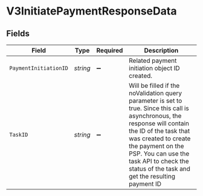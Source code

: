 # V3InitiatePaymentResponseData


## Fields

| Field                                                                                                                                                                                                                                                                                          | Type                                                                                                                                                                                                                                                                                           | Required                                                                                                                                                                                                                                                                                       | Description                                                                                                                                                                                                                                                                                    |
| ---------------------------------------------------------------------------------------------------------------------------------------------------------------------------------------------------------------------------------------------------------------------------------------------- | ---------------------------------------------------------------------------------------------------------------------------------------------------------------------------------------------------------------------------------------------------------------------------------------------- | ---------------------------------------------------------------------------------------------------------------------------------------------------------------------------------------------------------------------------------------------------------------------------------------------- | ---------------------------------------------------------------------------------------------------------------------------------------------------------------------------------------------------------------------------------------------------------------------------------------------- |
| `PaymentInitiationID`                                                                                                                                                                                                                                                                          | *string*                                                                                                                                                                                                                                                                                       | :heavy_minus_sign:                                                                                                                                                                                                                                                                             | Related payment initiation object ID created.<br/>                                                                                                                                                                                                                                             |
| `TaskID`                                                                                                                                                                                                                                                                                       | *string*                                                                                                                                                                                                                                                                                       | :heavy_minus_sign:                                                                                                                                                                                                                                                                             | Will be filled if the noValidation query parameter is set to true. Since this call is asynchronous, the response will contain the ID of the task that was created to create the payment on the PSP. You can use the task API to check the status of the task and get the resulting payment ID<br/> |
